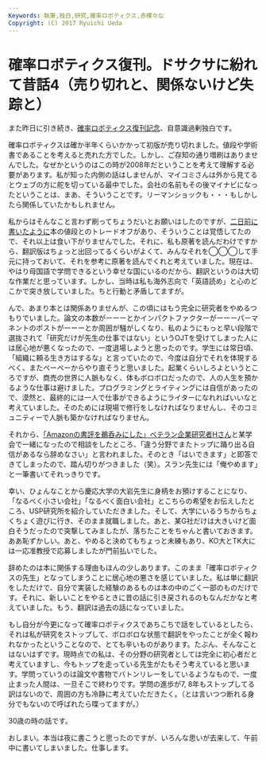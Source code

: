 ```yaml
---
Keywords: 執筆,独白,研究,確率ロボティクス,赤裸々な
Copyright: (C) 2017 Ryuichi Ueda
---
```


# 確率ロボティクス復刊。ドサクサに紛れて昔話4（売り切れと、関係ないけど失踪と）
また昨日に引き続き、<a href="https://book.mynavi.jp/ec/products/detail/id=37337">確率ロボティクス復刊記念</a>、自意識過剰独白です。


確率ロボティクスは確か半年くらいかかって初版が売り切れました。値段や学術書であることを考えると売れた方でした。しかし、ご存知の通り増刷はありませんでした。なぜかというのはこの時が2008年だということを考えて理解する必要があります。私が知った内側の話はしませんが、マイコミさんは外から見てるとウェブの方に舵を切っている最中でした。会社の名前もその後マイナビになったということは、まあ、そういうことです。リーマンショックも・・・もしかしたら関係していたかもしれません。

<!--more-->

私からはそんなこと言わず刷ってちょうだいとお願いはしたのですが、<a href="/?post=05353" title="確率ロボティクス復刊。ドサクサに紛れて昔話2（値段について）">二日前に書いたように</a>本の値段とのトレードオフがあり、そういうことは覚悟してたので、それ以上は食い下がりませんでした。それに、私も原著を読んだわけですから、翻訳版はちょっと出回ってるくらいがよくて、みんなそれを◯◯◯して手元に持っておいて、それを参考に原著を読んでくれと考えていました。現在は、やはり母国語で学問できるという幸せな国にいるのだから、翻訳というのは大切な作業だと思っています。しかし、当時は私も海外志向で「英語読め」と心のどこかで突き放していました。ちと行動と矛盾してますが。


んで、あまり本とは関係ありませんが、この頃にはもう完全に研究者をやめるつもりでいました。論文の本数がーーーとかインパクトファクターがーーーパーマネントのポストがーーーとか周囲が騒がしくなり、私のようにもっと早い段階で選抜されて「研究だけが先生の仕事ではない」というOJTを受けてしまった人には居心地が悪くなったので、一度退場しようと思ったのです。学生には常日頃、「組織に頼る生き方はするな」と言っていたので、今度は自分でそれを体現するべく、またペーペーからやり直そうと思いました。起業くらいしろよというところですが、商売の世界に人脈もなく、体もボロボロだったので、人の人生を預かるような仕事は避けました。プログラミングとライティングには自信があったので、漠然と、最終的には一人で仕事ができるようにライターになれればいいなと考えていました。そのためには現場で修行をしなければなりませんし、そのコミュニティーで人脈も築かなければなりません。


それから、<a href="/?post=05337">「Amazonの書評を鵜呑みにした」ベテラン企業研究者Hさん</a>と某学会で一緒になったので相談をしたところ、「違う分野でまたトップに踊り出る自信があるなら辞めなさい」と言われました。そのとき「はいできます」と即答できてしまったので、踏ん切りがつきました（笑）。スラン先生には「俺やめます」と一筆書いてそれっきりです。


幸い、ひょんなことから慶応大学の大岩先生に身柄をお預けすることになり、「なるべく小さい会社」「なるべく面白い会社」とこちらの希望をお伝えしたところ、USP研究所を紹介していただきました。そして、大学にいるうちからちょくちょく遊びに行き、そのまま就職しました。あと、某G社だけは大きいけど面白そうだったので突撃してみましたが、落ちたことをちゃんと書いておきます。ああ恥ずかしい。あと、やめると決めてもちょっと未練もあり、KO大とTK大には一応准教授で応募しましたが門前払いでした。

辞めたのは本に関係する理由もほんの少しあります。このまま「確率ロボティクスの先生」となってしまうことに居心地の悪さを感じていました。私は単に翻訳をしただけで、自分で実装した経験のあるものは本の中のごく一部のものだけです。それに、新しいことをやるときに昔の話に引き戻されるのもなんだかなと考えていました。もう、翻訳は過去の話になっていました。

もし自分が今更になって確率ロボティクスであちこちで話をしているとしたら、それは私が研究をストップして、ボロボロな状態で翻訳をやったことが全く報われなかったということなので、とても辛いものがあります。たぶん、そんなことはないはずです。現時点での私は、その分野の研究者としては完全に初心者だと考えていますし、今もトップを走っている先生がたもそう考えていると思います。学問っていうのは論文や書物でバトンリレーをしているようなもので、一度止まった人間は、一旦そこで終わりです。学問の進歩が7, 8年もストップしてる訳はないので、周囲の方も冷静に考えていただきたく。（とは言いつつ断れる身分でもないので呼ばれたら喋ってますが。）

30歳の時の話です。


おしまい。本当は夜に書こうと思ったのですが、いろんな思いが去来して、午前中に書いてしまいました。仕事します。
